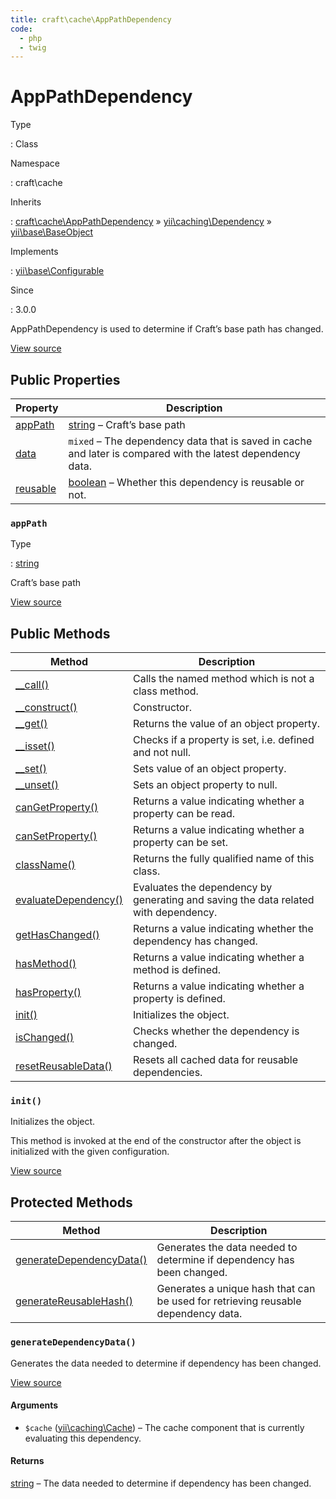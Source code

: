 ```yaml
---
title: craft\cache\AppPathDependency
code:
  - php
  - twig
---
```


# AppPathDependency

Type

:   Class

Namespace

:   craft\cache

Inherits

:   [craft\cache\AppPathDependency](craft-cache-apppathdependency.md) &raquo;
[yii\caching\Dependency](https://www.yiiframework.com/doc/api/2.0/yii-caching-dependency) &raquo;
[yii\base\BaseObject](https://www.yiiframework.com/doc/api/2.0/yii-base-baseobject)

Implements

:   [yii\base\Configurable](https://www.yiiframework.com/doc/api/2.0/yii-base-configurable)

Since

:   3.0.0



AppPathDependency is used to determine if Craft’s base path has changed.





[View source](https://github.com/craftcms/cms/blob/master/src/cache/AppPathDependency.php)


## Public Properties

| Property                                                                                                                         | Description
| -------------------------------------------------------------------------------------------------------------------------------- | -----------------------------------------------------------------------------------------------------------
| [appPath](craft-cache-apppathdependency.md#apppath)                                                                              | [string](http://php.net/language.types.string) – Craft’s base path
| [data](https://www.yiiframework.com/doc/api/2.0/yii-caching-dependency#$data-detail "Defined by yii\caching\Dependency")         | `mixed` – The dependency data that is saved in cache and later is compared with the latest dependency data.
| [reusable](https://www.yiiframework.com/doc/api/2.0/yii-caching-dependency#$reusable-detail "Defined by yii\caching\Dependency") | [boolean](http://php.net/language.types.boolean) – Whether this dependency is reusable or not.

### `appPath`



Type

:   [string](http://php.net/language.types.string)



Craft’s base path



[View source](https://github.com/craftcms/cms/blob/master/src/cache/AppPathDependency.php#L25)







## Public Methods

| Method                                                                                                                                                  | Description
| ------------------------------------------------------------------------------------------------------------------------------------------------------- | -----------------------------------------------------------------------------------
| [__call()](https://www.yiiframework.com/doc/api/2.0/yii-base-baseobject#__call()-detail "Defined by yii\base\BaseObject")                               | Calls the named method which is not a class method.
| [__construct()](https://www.yiiframework.com/doc/api/2.0/yii-base-baseobject#__construct()-detail "Defined by yii\base\BaseObject")                     | Constructor.
| [__get()](https://www.yiiframework.com/doc/api/2.0/yii-base-baseobject#__get()-detail "Defined by yii\base\BaseObject")                                 | Returns the value of an object property.
| [__isset()](https://www.yiiframework.com/doc/api/2.0/yii-base-baseobject#__isset()-detail "Defined by yii\base\BaseObject")                             | Checks if a property is set, i.e. defined and not null.
| [__set()](https://www.yiiframework.com/doc/api/2.0/yii-base-baseobject#__set()-detail "Defined by yii\base\BaseObject")                                 | Sets value of an object property.
| [__unset()](https://www.yiiframework.com/doc/api/2.0/yii-base-baseobject#__unset()-detail "Defined by yii\base\BaseObject")                             | Sets an object property to null.
| [canGetProperty()](https://www.yiiframework.com/doc/api/2.0/yii-base-baseobject#canGetProperty()-detail "Defined by yii\base\BaseObject")               | Returns a value indicating whether a property can be read.
| [canSetProperty()](https://www.yiiframework.com/doc/api/2.0/yii-base-baseobject#canSetProperty()-detail "Defined by yii\base\BaseObject")               | Returns a value indicating whether a property can be set.
| [className()](https://www.yiiframework.com/doc/api/2.0/yii-base-baseobject#className()-detail "Defined by yii\base\BaseObject")                         | Returns the fully qualified name of this class.
| [evaluateDependency()](https://www.yiiframework.com/doc/api/2.0/yii-caching-dependency#evaluateDependency()-detail "Defined by yii\caching\Dependency") | Evaluates the dependency by generating and saving the data related with dependency.
| [getHasChanged()](https://www.yiiframework.com/doc/api/2.0/yii-caching-dependency#getHasChanged()-detail "Defined by yii\caching\Dependency")           | Returns a value indicating whether the dependency has changed.
| [hasMethod()](https://www.yiiframework.com/doc/api/2.0/yii-base-baseobject#hasMethod()-detail "Defined by yii\base\BaseObject")                         | Returns a value indicating whether a method is defined.
| [hasProperty()](https://www.yiiframework.com/doc/api/2.0/yii-base-baseobject#hasProperty()-detail "Defined by yii\base\BaseObject")                     | Returns a value indicating whether a property is defined.
| [init()](craft-cache-apppathdependency.md#method-init)                                                                                                  | Initializes the object.
| [isChanged()](https://www.yiiframework.com/doc/api/2.0/yii-caching-dependency#isChanged()-detail "Defined by yii\caching\Dependency")                   | Checks whether the dependency is changed.
| [resetReusableData()](https://www.yiiframework.com/doc/api/2.0/yii-caching-dependency#resetReusableData()-detail "Defined by yii\caching\Dependency")   | Resets all cached data for reusable dependencies.

### `init()`





Initializes the object.



This method is invoked at the end of the constructor after the object is initialized with the
given configuration.




[View source](https://github.com/craftcms/cms/blob/master/src/cache/AppPathDependency.php#L30-L34)








## Protected Methods

| Method                                                                                                                                                      | Description
| ----------------------------------------------------------------------------------------------------------------------------------------------------------- | ---------------------------------------------------------------------------------
| [generateDependencyData()](craft-cache-apppathdependency.md#method-generatedependencydata)                                                                  | Generates the data needed to determine if dependency has been changed.
| [generateReusableHash()](https://www.yiiframework.com/doc/api/2.0/yii-caching-dependency#generateReusableHash()-detail "Defined by yii\caching\Dependency") | Generates a unique hash that can be used for retrieving reusable dependency data.

### `generateDependencyData()`





Generates the data needed to determine if dependency has been changed.




[View source](https://github.com/craftcms/cms/blob/master/src/cache/AppPathDependency.php#L42-L45)


#### Arguments

- `$cache` ([yii\caching\Cache](https://www.yiiframework.com/doc/api/2.0/yii-caching-cache)) – The cache component that is currently evaluating this dependency.

#### Returns

[string](http://php.net/language.types.string) – The data needed to determine if dependency has been changed.








